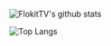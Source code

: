 ![FlokitTV's github stats](https://github-readme-stats.vercel.app/api?username=flokitv&show_icons=true&theme=default&count_private=false)

![Top Langs](https://github-readme-stats.vercel.app/api/top-langs/?username=flokitv&layout=compact&hide=css,html)
